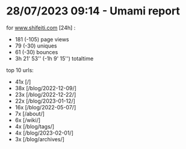 # 28/07/2023 09:14 - Umami report
for www.shifeiti.com [24h] :

 - 181 (-105) page views
 - 79 (-30) uniques
 - 61 (-30) bounces
 - 3h 21' 53'' (-1h 9' 15'') totaltime


top 10 urls:
 - 41x [/]
 - 38x [/blog/2022-12-09/]
 - 23x [/blog/2022-12-22/]
 - 22x [/blog/2023-01-12/]
 - 16x [/blog/2022-05-07/]
 - 7x [/about/]
 - 6x [/wiki/]
 - 4x [/blog/tags/]
 - 4x [/blog/2023-02-01/]
 - 3x [/blog/archives/]


